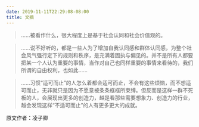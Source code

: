 ```yaml
---
date: 2019-11-11T22:29:08-08:00
title: 文摘
---
```


> ……被看作什么，很大程度上是基于社会认同和社会价值观的。

> ……说不好听的，都是一些人为了增加自我认同感和群体认同感，为整个社会风气强行定下的规则和秩序，是充满着固执与偏见的。并不是所有人都要把某一个人认为重要的事情，当作对自己也同样重要的事情来看待的，我们所谓的自由权利，也如此……

> ……习惯“适可而止”的人怎么着都会适可而止，不会有这些烦恼，而不想适可而止，无非就只是因为不愿意被条条框框所束缚。但反而是这样一群不死板的人，会展现出更多的创造力，越是看那些需要想象力、创造力的行业，越会发现这样“不适可而止”的人有更多更大的成就。

原文作者：凌子卿
